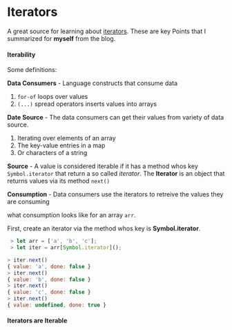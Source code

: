 # Iterators

A great source for learning about [iterators](http://www.2ality.com/2015/02/es6-iteration.html).
These are key Points that I summarized for **myself** from the blog. 

#### Iterability 


Some definitions: 

**Data Consumers** - Language constructs that consume data

1. `for-of` loops over values 
2. `(...)` spread operators inserts values into arrays 

**Date Source** - The data consumers can get their values from variety of data source.

1. Iterating over elements of an array
2. The key-value entries in a map 
3. Or characters of a string 

**Source** - A value is considered iterable if it has a method whos key `Symbol.iterator` that return 
a so called _iterator_. The **Iterator** is an object that returns values via its method `next()`

**Consumption** - Data consumers use the iterators to retreive the values they are consuming 

what consumption looks like for an array `arr`.

First, create an iterator via the method whos key is **Symbol.iterator**. 

```js
 > let arr = ['a', 'b', 'c'];
 > let iter = arr[Symbol.iterator]();
```

```js 
> iter.next()
{ value: 'a', done: false }
> iter.next()
{ value: 'b', done: false }
> iter.next()
{ value: 'c', done: false }
> iter.next()
{ value: undefined, done: true }
```

#### Iterators are Iterable





